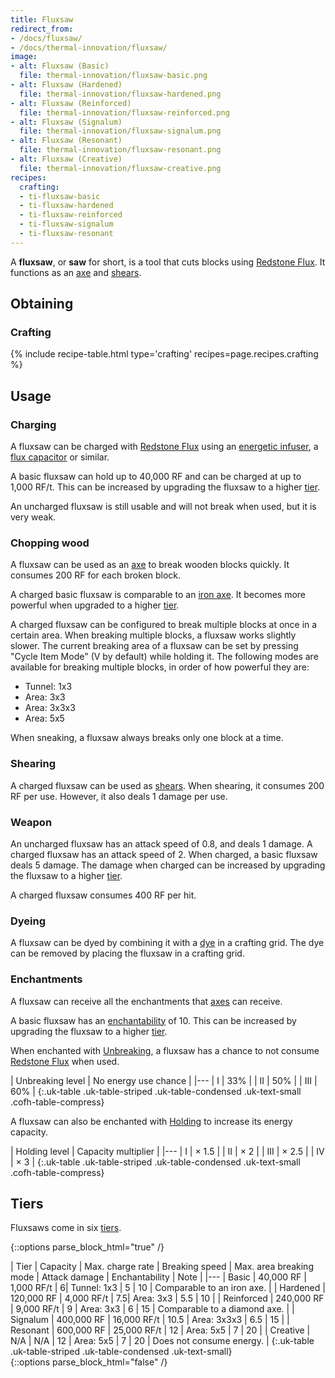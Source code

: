```yaml
---
title: Fluxsaw
redirect_from:
- /docs/fluxsaw/
- /docs/thermal-innovation/fluxsaw/
image:
- alt: Fluxsaw (Basic)
  file: thermal-innovation/fluxsaw-basic.png
- alt: Fluxsaw (Hardened)
  file: thermal-innovation/fluxsaw-hardened.png
- alt: Fluxsaw (Reinforced)
  file: thermal-innovation/fluxsaw-reinforced.png
- alt: Fluxsaw (Signalum)
  file: thermal-innovation/fluxsaw-signalum.png
- alt: Fluxsaw (Resonant)
  file: thermal-innovation/fluxsaw-resonant.png
- alt: Fluxsaw (Creative)
  file: thermal-innovation/fluxsaw-creative.png
recipes:
  crafting:
  - ti-fluxsaw-basic
  - ti-fluxsaw-hardened
  - ti-fluxsaw-reinforced
  - ti-fluxsaw-signalum
  - ti-fluxsaw-resonant
---
```


A **fluxsaw**, or **saw** for short, is a tool that cuts blocks using [Redstone
Flux](/docs/redstone-flux/). It functions as an
[axe](https://minecraft.gamepedia.com/Axe) and
[shears](https://minecraft.gamepedia.com/Shears).


Obtaining
---------

### Crafting
{% include recipe-table.html type='crafting' recipes=page.recipes.crafting %}


Usage
-----

### Charging
A fluxsaw can be charged with [Redstone Flux](/docs/redstone-flux/) using an
[energetic infuser](/docs/1.12/thermal-expansion-5/energetic-infuser/), a [flux
capacitor](/docs/1.12/thermal-expansion-5/flux-capacitor/) or similar.

A basic fluxsaw can hold up to 40,000 RF and can be charged at up to 1,000 RF/t.
This can be increased by upgrading the fluxsaw to a higher [tier](#tiers).

An uncharged fluxsaw is still usable and will not break when used, but it is
very weak.

### Chopping wood
A fluxsaw can be used as an [axe](https://minecraft.gamepedia.com/Axe) to break
wooden blocks quickly. It consumes 200 RF for each broken block.

A charged basic fluxsaw is comparable to an [iron
axe](https://minecraft.gamepedia.com/Iron_Axe). It becomes more powerful when
upgraded to a higher [tier](#tiers).

A charged fluxsaw can be configured to break multiple blocks at once in a
certain area. When breaking multiple blocks, a fluxsaw works slightly slower.
The current breaking area of a fluxsaw can be set by pressing "Cycle Item Mode"
(V by default) while holding it. The following modes are available for breaking
multiple blocks, in order of how powerful they are:

* Tunnel: 1x3
* Area: 3x3
* Area: 3x3x3
* Area: 5x5

When sneaking, a fluxsaw always breaks only one block at a time.

### Shearing
A charged fluxsaw can be used as
[shears](https://minecraft.gamepedia.com/Shears). When shearing, it consumes 200
RF per use. However, it also deals 1 damage per use.

### Weapon
An uncharged fluxsaw has an attack speed of 0.8, and deals 1 damage. A charged
fluxsaw has an attack speed of 2. When charged, a basic fluxsaw deals 5 damage.
The damage when charged can be increased by upgrading the fluxsaw to a higher
[tier](#tiers).

A charged fluxsaw consumes 400 RF per hit.

### Dyeing
A fluxsaw can be dyed by combining it with a
[dye](https://minecraft.gamepedia.com/Dye) in a crafting grid. The dye can be
removed by placing the fluxsaw in a crafting grid.

### Enchantments
A fluxsaw can receive all the enchantments that
[axes](https://minecraft.gamepedia.com/Axe) can receive.

A basic fluxsaw has an
[enchantability](https://minecraft.gamepedia.com/Enchantability) of 10. This can
be increased by upgrading the fluxsaw to a higher [tier](#tiers).

When enchanted with [Unbreaking](https://minecraft.gamepedia.com/Unbreaking), a
fluxsaw has a chance to not consume [Redstone Flux](/docs/redstone-flux/) when
used.

| Unbreaking level | No energy use chance |
|---
| I | 33% |
| II | 50% |
| III | 60% |
{:.uk-table .uk-table-striped .uk-table-condensed .uk-text-small .cofh-table-compress}

A fluxsaw can also be enchanted with [Holding](/docs/1.12/cofh-core-4/holding/) to increase its
energy capacity.

| Holding level | Capacity multiplier |
|---
| I | × 1.5 |
| II | × 2 |
| III | × 2.5 |
| IV | × 3 |
{:.uk-table .uk-table-striped .uk-table-condensed .uk-text-small .cofh-table-compress}


Tiers
-----

Fluxsaws come in six [tiers](/docs/1.12/thermal-foundation-2/tiers/).

{::options parse_block_html="true" /}
<div class="uk-overflow-container">
| Tier | Capacity | Max. charge rate | Breaking speed | Max. area breaking mode | Attack damage | Enchantability | Note |
|---
| Basic | 40,000 RF | 1,000 RF/t | 6| Tunnel: 1x3 | 5 | 10 | Comparable to an iron axe. |
| Hardened | 120,000 RF | 4,000 RF/t | 7.5| Area: 3x3 | 5.5 | 10 |
| Reinforced | 240,000 RF | 9,000 RF/t | 9 | Area: 3x3 | 6 | 15 | Comparable to a diamond axe. |
| Signalum | 400,000 RF | 16,000 RF/t | 10.5 | Area: 3x3x3 | 6.5 | 15 |
| Resonant | 600,000 RF | 25,000 RF/t | 12 | Area: 5x5 | 7 | 20 |
| Creative | N/A | N/A | 12 | Area: 5x5 | 7 | 20 | Does not consume energy. |
{:.uk-table .uk-table-striped .uk-table-condensed .uk-text-small}
</div>
{::options parse_block_html="false" /}
